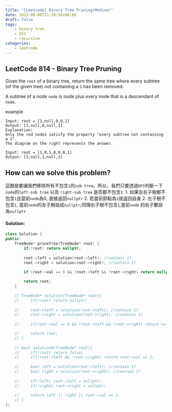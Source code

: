 ```yaml
---
title: "[Leetcode] Binary Tree Pruning(Medium)"
date: 2022-09-06T21:30:56+08:00
draft: false
tags:
    - binary tree
    - dfs
    - recursive
categories:
    - leetcode
---
```



## LeetCode 814 - Binary Tree Pruning
Given the `root` of a binary tree, return the same tree where every subtree (of the given tree) not containing a `1` has been removed.

A subtree of a node `node` is node plus every node that is a descendant of `node`.

example
```
Input: root = [1,null,0,0,1]
Output: [1,null,0,null,1]
Explanation: 
Only the red nodes satisfy the property "every subtree not containing a 1".
The diagram on the right represents the answer.
```

```
Input: root = [1,0,1,0,0,0,1]
Output: [1,null,1,null,1]
```

## How can we solve this problem?
這題是要讓我們移除所有不包含`1`的`sub-tree`。所以，我們只要透過`DFS`判斷一下`node`的`left-sub tree` 以及 `right-sub tree` 是否都不包含`1`:
    1. 如果左右子樹都不包含`1`且當前`node`為0, 直接返回`nullptr`
    2. 若當前節點為`1`就返回自身
    2. 左子樹不包含`1`, 當前`node`的左子樹設成`nullptr`;同理右子樹不包含`1`,當前`node` 的右子數設為`nullptr`
#### Solution:
```c++
class Solution {
public:
    TreeNode* pruneTree(TreeNode* root) {
        if(!root) return nullptr;
        
        root->left = solution(root->left); //contain 1?
        root->right = solution(root->right); //contain 1?
    
        if (root->val == 0 && !root->left && !root->right) return nullptr; //remove itself

        return root;
    }
    
    // TreeNode* solution(TreeNode* root){
    //     if(!root) return nullptr;
        
    //     root->left = solution(root->left); //contain 1?
    //     root->right = solution(root->right); //contain 1?
    
    //     if(root->val == 0 && !root->left && !root->right) return nullptr; //remove itself

    //     return root;
    // }
    
    // bool solutionA(TreeNode* root){
    //     if(!root) return false;
    //     if(!root->left && !root->right) return root->val == 1;
        
    //     bool left = solution(root->left); //contain 1?
    //     bool right = solution(root->right); //contain 1?
        
    //     if(!left) root->left = nullptr;
    //     if(!right) root->right = nullptr;
        
    //     return left || right || root->val == 1;
    // }
};
```


